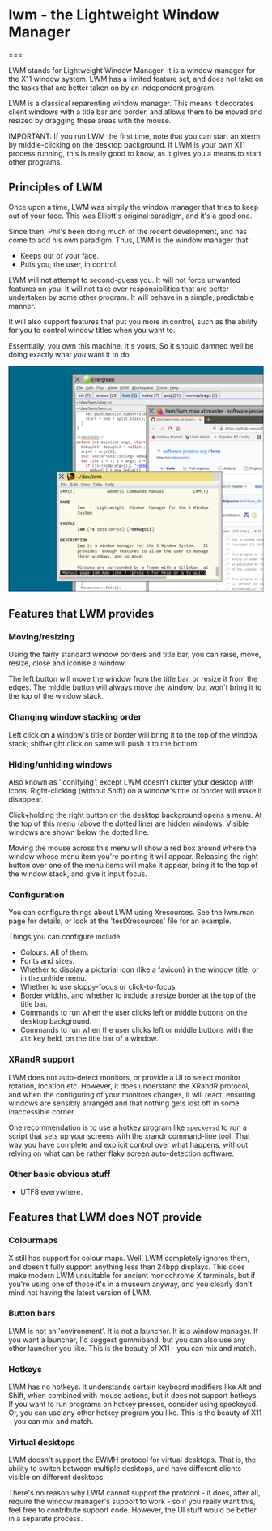 # lwm - the Lightweight Window Manager
===

LWM stands for Lightweight Window Manager. It is a window manager for the X11
window system. LWM has a limited feature set, and does not take on the tasks
that are better taken on by an independent program.

LWM is a classical reparenting window manager. This means it decorates client
windows with a title bar and border, and allows them to be moved and resized
by dragging these areas with the mouse.

IMPORTANT: If you run LWM the first time, note that you can start an xterm by
middle-clicking on the desktop background. If LWM is your own X11 process
running, this is really good to know, as it gives you a means to start other
programs.

## Principles of LWM

Once upon a time, LWM was simply the window manager that tries to keep out of
your face. This was Elliott's original paradigm, and it's a good one.

Since then, Phil's been doing much of the recent development, and has come to
add his own paradigm. Thus, LWM is the window manager that:

  * Keeps out of your face.
  * Puts you, the user, in control.

LWM will not attempt to second-guess you. It will not force unwanted features
on you. It will not take over responsibilities that are better undertaken by
some other program. It will behave in a simple, predictable manner.

It will also support features that put you more in control, such as the ability
for you to control window titles when you want to.

Essentially, you own this machine. It's yours. So it should damned well be doing
exactly what *you* want it to do.

![LWM in action](screenshot-lwm.png)


## Features that LWM provides

### Moving/resizing

Using the fairly standard window borders and title bar, you can raise, move,
resize, close and iconise a window.

The left button will move the window from the title bar, or resize it from the
edges. The middle button will always move the window, but won't bring it to
the top of the window stack.

### Changing window stacking order

Left click on a window's title or border will bring it to the top of the window
stack; shift+right click on same will push it to the bottom.

### Hiding/unhiding windows

Also known as 'iconifying', except LWM doesn't clutter your desktop with icons.
Right-clicking (without Shift) on a window's title or border will make it
disappear.

Click+holding the right button on the desktop background opens a menu. At the
top of this menu (above the dotted line) are hidden windows. Visible windows are
shown below the dotted line.

Moving the mouse across this menu will show a red box around where the window
whose menu item you're pointing it will appear. Releasing the right button over
one of the menu items will make it appear, bring it to the top of the window
stack, and give it input focus.

### Configuration

You can configure things about LWM using Xresources. See the lwm.man page for
details, or look at the 'testXresources' file for an example.

Things you can configure include:

  * Colours. All of them.
  * Fonts and sizes.
  * Whether to display a pictorial icon (like a favicon) in the window title,
    or in the unhide menu.
  * Whether to use sloppy-focus or click-to-focus.
  * Border widths, and whether to include a resize border at the top of the
    title bar.
  * Commands to run when the user clicks left or middle buttons on the desktop
    background.
  * Commands to run when the user clicks left or middle buttons with the `Alt`
    key held, on the title bar of a window.

### XRandR support

LWM does not auto-detect monitors, or provide a UI to select monitor rotation,
location etc. However, it does understand the XRandR protocol, and when the
configuring of your monitors changes, it will react, ensuring windows are
sensibly arranged and that nothing gets lost off in some inaccessible corner.

One recommendation is to use a hotkey program like `speckeysd` to run a script
that sets up your screens with the xrandr command-line tool. That way you have
complete and explicit control over what happens, without relying on what can be
rather flaky screen auto-detection software.

### Other basic obvious stuff

  * UTF8 everywhere.


## Features that LWM does NOT provide

### Colourmaps

X still has support for colour maps. Well, LWM completely ignores them, and
doesn't fully support anything less than 24bpp displays. This does make modern
LWM unsuitable for ancient monochrome X terminals, but if you're using one of
those it's in a museum anyway, and you clearly don't mind not having the latest
version of LWM.

### Button bars

LWM is not an 'environment'. It is not a launcher. It is a window manager.
If you want a launcher, I'd suggest gummiband, but you can also use any other
launcher you like. This is the beauty of X11 - you can mix and match.

### Hotkeys

LWM has no hotkeys. It understands certain keyboard modifiers like Alt and
Shift, when combined with mouse actions, but it does not support hotkeys.
If you want to run programs on hotkey presses, consider using speckeysd.
Or, you can use any other hotkey program you like. This is the beauty of X11 -
you can mix and match.

### Virtual desktops

LWM doesn't support the EWMH protocol for virtual desktops. That is, the ability
to switch between multiple desktops, and have different clients visible on
different desktops.

There's no reason why LWM cannot support the protocol - it does, after all,
require the window manager's support to work - so if you really want this,
feel free to contribute support code. However, the UI stuff would be better
in a separate process.
